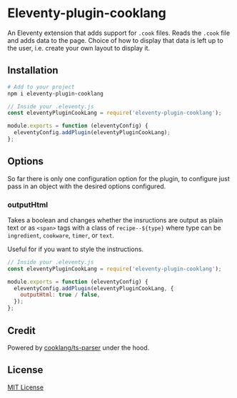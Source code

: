 # Eleventy-plugin-cooklang

An Eleventy extension that adds support for `.cook` files. Reads the `.cook` file and adds data to the page. Choice of how to display that data is left up to the user, i.e. create your own layout to display it.

## Installation

```bash
# Add to your project
npm i eleventy-plugin-cooklang
```

```js
// Inside your .eleventy.js
const eleventyPluginCookLang = require('eleventy-plugin-cooklang');

module.exports = function (eleventyConfig) {
  eleventyConfig.addPlugin(eleventyPluginCookLang);
};
```

## Options

So far there is only one configuration option for the plugin, to configure just pass in an object with the desired options configured.

### outputHtml

Takes a boolean and changes whether the insructions are output as plain text or as `<span>` tags with a class of `recipe--${type}` where type can be `ingredient`, `cookware`, `timer`, or `text`.

Useful for if you want to style the instructions.

```js
// Inside your .eleventy.js
const eleventyPluginCookLang = require('eleventy-plugin-cooklang');

module.exports = function (eleventyConfig) {
  eleventyConfig.addPlugin(eleventyPluginCookLang, {
    outputHtml: true / false,
  });
};
```

## Credit

Powered by [cooklang/ts-parser](https://github.com/cooklang/cooklang-ts) under the hood.

## License

[MIT License](https://opensource.org/licenses/MIT)
